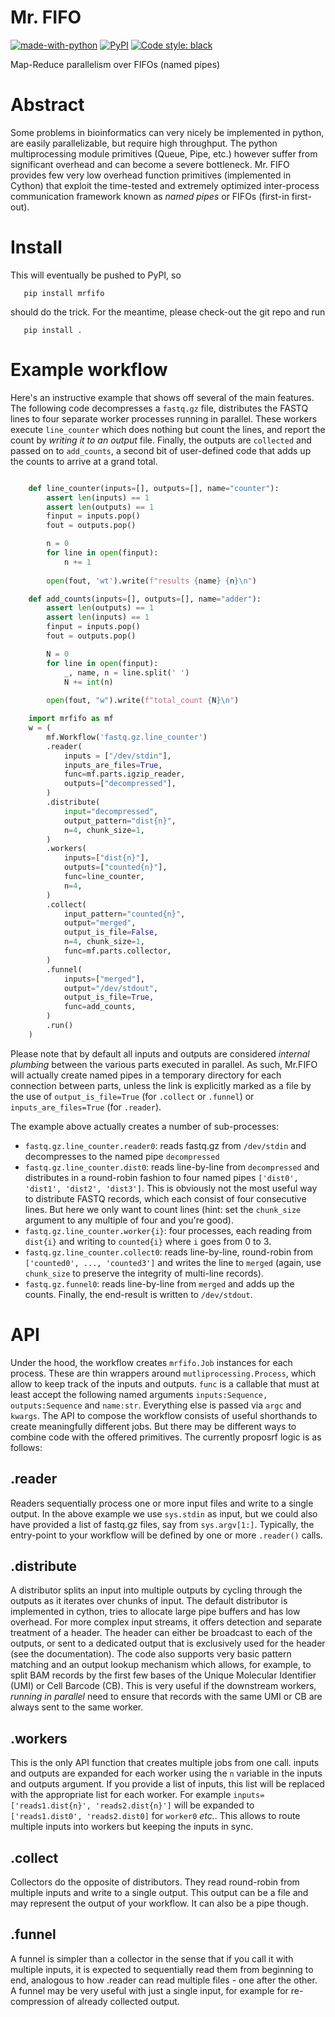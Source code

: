 # Mr. FIFO

[![made-with-python](https://img.shields.io/badge/Made%20with-Python-1f425f.svg)](https://www.python.org/)
[![PyPI](https://badge.fury.io/py/mrfifo.svg)](https://badge.fury.io/py/mrfifo)
[![Code style: black](https://img.shields.io/badge/code%20style-black-000000.svg)](https://github.com/psf/black)

Map-Reduce parallelism over FIFOs (named pipes)

# Abstract

Some problems in bioinformatics can very nicely be implemented in python, are easily parallelizable, but require high throughput. The python multiprocessing module primitives (Queue, Pipe, etc.) however suffer from significant overhead and can become a severe bottleneck.
Mr. FIFO provides few very low overhead function primitives (implemented in Cython) that exploit the time-tested and extremely optimized inter-process communication framework known as *named pipes* or FIFOs (first-in first-out).

# Install

This will eventually be pushed to PyPI, so

```
   pip install mrfifo
```

should do the trick. For the meantime, please check-out the git repo and run

```
   pip install .
```

# Example workflow

Here's an instructive example that shows off several of the main features. The following code decompresses a `fastq.gz` file, distributes the FASTQ lines to four separate worker processes running in parallel. These workers execute `line_counter` which does nothing but count the lines, and report the count by *writing it to an output* file. Finally, the outputs are `collected` and passed on to `add_counts`, a second bit of user-defined code that adds up the counts to arrive at a grand total.

```python

    def line_counter(inputs=[], outputs=[], name="counter"):
        assert len(inputs) == 1
        assert len(outputs) == 1
        finput = inputs.pop()
        fout = outputs.pop()

        n = 0
        for line in open(finput):
            n += 1
    
        open(fout, 'wt').write(f"results {name} {n}\n")

    def add_counts(inputs=[], outputs=[], name="adder"):
        assert len(outputs) == 1
        assert len(inputs) == 1
        finput = inputs.pop()
        fout = outputs.pop()

        N = 0
        for line in open(finput):
            _, name, n = line.split(' ')
            N += int(n)
        
        open(fout, "w").write(f"total_count {N}\n")

    import mrfifo as mf
    w = (
        mf.Workflow('fastq.gz.line_counter')
        .reader(
            inputs = ["/dev/stdin"],
            inputs_are_files=True,
            func=mf.parts.igzip_reader,
            outputs=["decompressed"],
        )
        .distribute(
            input="decompressed",
            output_pattern="dist{n}",
            n=4, chunk_size=1,
        )
        .workers(
            inputs=["dist{n}"],
            outputs=["counted{n}"],
            func=line_counter,
            n=4,
        )
        .collect(
            input_pattern="counted{n}",
            output="merged",
            output_is_file=False,
            n=4, chunk_size=1,
            func=mf.parts.collector,
        )
        .funnel(
            inputs=["merged"],
            output="/dev/stdout",
            output_is_file=True,
            func=add_counts,
        )
        .run()
    )
```

Please note that by default all inputs and outputs are considered *internal plumbing* between the various parts executed in parallel. As such, Mr.FIFO will actually create named pipes in a temporary directory for each connection between parts, unless the link is explicitly marked as a file by the use of `output_is_file=True` (for `.collect` or `.funnel`) or `inputs_are_files=True` (for `.reader`).

The example above actually creates a number of sub-processes:

 * `fastq.gz.line_counter.reader0`: reads fastq.gz from `/dev/stdin` and decompresses to the named pipe `decompressed`
 * `fastq.gz.line_counter.dist0`: reads line-by-line from `decompressed` and distributes in a round-robin fashion to
 four named pipes `['dist0', 'dist1', 'dist2', 'dist3']`. This is obviously not the most useful way to distribute FASTQ records, which each consist of four consecutive lines. But here we only want to count lines (hint: set the `chunk_size` argument to any multiple of four and you're good).
 * `fastq.gz.line_counter.worker{i}`: four processes, each reading from `dist{i}` and writing to `counted{i}` where `i` goes from 0 to 3.
 * `fastq.gz.line_counter.collect0`: reads line-by-line, round-robin from `['counted0', ..., 'counted3']` and writes the line to `merged` (again, use `chunk_size` to preserve the integrity of multi-line records).
 * `fastq.gz.funnel0`: reads line-by-line from `merged` and adds up the counts. Finally, the end-result is written to `/dev/stdout`.

 # API

 Under the hood, the workflow creates `mrfifo.Job` instances for each process. These are thin wrappers around `mutliprocessing.Process`, which allow to keep track of the inputs and outputs. `func` is a callable that must at least accept the following named arguments `inputs:Sequence, outputs:Sequence` and `name:str`. Everything else is passed via `argc` and `kwargs`. The API to compose the workflow consists of useful shorthands to create meaningfully different jobs. But there may be different ways to combine code with the offered primitives. The currently proposrf logic is as follows:

 ## .reader

 Readers sequentially process one or more input files and write to a single output. In the above example we use `sys.stdin` as input, but we could also have provided a list of fastq.gz files, say from `sys.argv[1:]`. Typically, the entry-point to your workflow will be defined by one or more `.reader()` calls.

 ## .distribute

A distributor splits an input into multiple outputs by cycling through the outputs as it iterates over chunks of input. The default distributor is implemented in cython, tries to allocate large pipe buffers and has low overhead.
For more complex input streams, it offers detection and separate treatment of a header. The header can either be broadcast to each of the outputs, or sent to a dedicated output that is exclusively used for the header (see the documentation). The code also supports very basic pattern matching and an output lookup mechanism which allows, for example, to split BAM records by the first few bases of the Unique Molecular Identifier (UMI) or Cell Barcode (CB). This is very useful if the downstream workers, *running in parallel* need to ensure that records with the same UMI or CB are always sent to the same worker.

## .workers

This is the only API function that creates multiple jobs from one call. inputs and outputs are expanded for each worker using the `n` variable in the inputs and outputs argument. If you provide a list of inputs, this list will be replaced with the appropriate list for each worker. For example `inputs=['reads1.dist{n}', 'reads2.dist{n}']` will be expanded to `['reads1.dist0', 'reads2.dist0]` for `worker0` *etc.*. This allows to route multiple inputs into workers but keeping the inputs in sync.

## .collect

Collectors do the opposite of distributors. They read round-robin from multiple inputs and write to a single output. This output can be a file and may represent the output of your workflow. It can also be a pipe though.

## .funnel

A funnel is simpler than a collector in the sense that if you call it with multiple inputs, it is expected to sequentially read them from beginning to end, analogous to how .reader can read multiple files - one after the other. A funnel may be very useful with just a single input, for example for re-compression of already collected output.






